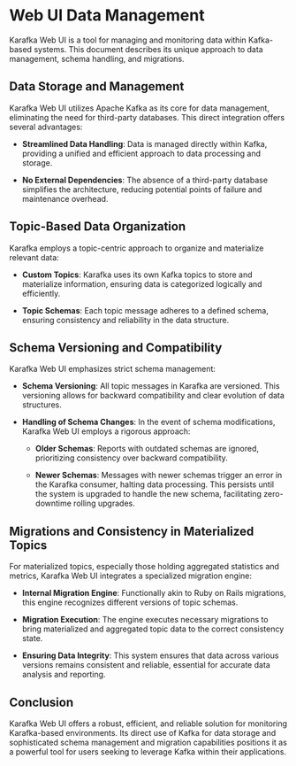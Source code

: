 # Web UI Data Management

Karafka Web UI is a tool for managing and monitoring data within Kafka-based systems. This document describes its unique approach to data management, schema handling, and migrations.

## Data Storage and Management

Karafka Web UI utilizes Apache Kafka as its core for data management, eliminating the need for third-party databases. This direct integration offers several advantages:

- **Streamlined Data Handling**: Data is managed directly within Kafka, providing a unified and efficient approach to data processing and storage.

- **No External Dependencies**: The absence of a third-party database simplifies the architecture, reducing potential points of failure and maintenance overhead.

## Topic-Based Data Organization

Karafka employs a topic-centric approach to organize and materialize relevant data:

- **Custom Topics**: Karafka uses its own Kafka topics to store and materialize information, ensuring data is categorized logically and efficiently.

- **Topic Schemas**: Each topic message adheres to a defined schema, ensuring consistency and reliability in the data structure.

## Schema Versioning and Compatibility

Karafka Web UI emphasizes strict schema management:

- **Schema Versioning**: All topic messages in Karafka are versioned. This versioning allows for backward compatibility and clear evolution of data structures.

- **Handling of Schema Changes**: In the event of schema modifications, Karafka Web UI employs a rigorous approach:
    - **Older Schemas**: Reports with outdated schemas are ignored, prioritizing consistency over backward compatibility.

    - **Newer Schemas**: Messages with newer schemas trigger an error in the Karafka consumer, halting data processing. This persists until the system is upgraded to handle the new schema, facilitating zero-downtime rolling upgrades.

## Migrations and Consistency in Materialized Topics

For materialized topics, especially those holding aggregated statistics and metrics, Karafka Web UI integrates a specialized migration engine:

- **Internal Migration Engine**: Functionally akin to Ruby on Rails migrations, this engine recognizes different versions of topic schemas.

- **Migration Execution**: The engine executes necessary migrations to bring materialized and aggregated topic data to the correct consistency state.

- **Ensuring Data Integrity**: This system ensures that data across various versions remains consistent and reliable, essential for accurate data analysis and reporting.

## Conclusion

Karafka Web UI offers a robust, efficient, and reliable solution for monitoring Karafka-based environments. Its direct use of Kafka for data storage and sophisticated schema management and migration capabilities positions it as a powerful tool for users seeking to leverage Kafka within their applications.
